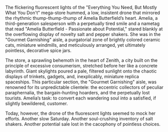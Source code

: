 The flickering fluorescent lights of the "Everything You Need, But Mostly What You Don't" mega-store hummed, a low, insistent drone that mirrored the rhythmic thump-thump-thump of Amelia Butterfield’s heart.  Amelia, a third-generation salesperson with a perpetually tired smile and a nametag that read "Amelia Butterfield -  Passionate about Potential," stared blankly at the overflowing display of novelty salt and pepper shakers.  She was in the "Gourmet Garnishing" aisle, a purgatorial zone of brightly colored ceramic cats,  miniature windmills, and meticulously arranged, yet ultimately pointless, decorative spice jars.

The store, a sprawling behemoth in the heart of Zenith, a city built on the principle of excessive consumerism, stretched before her like a concrete labyrinth.  Giant skylights poured a pale, filtered sunlight onto the chaotic displays of trinkets, gadgets, and, inexplicably,  miniature replica spaceships.  This particular section, the "Gourmet Garnishing" aisle, was renowned for its unpredictable clientele: the eccentric collectors of peculiar paraphernalia, the bargain-hunting hoarders, and the perpetually lost tourists.  Amelia’s task: to convert each wandering soul into a satisfied, if slightly bewildered, customer.

Today, however, the drone of the fluorescent lights seemed to mock her efforts.  Another slow Saturday. Another soul-crushing inventory of salt shakers.  Another potential sale lost in the cacophony of pointless choices.
